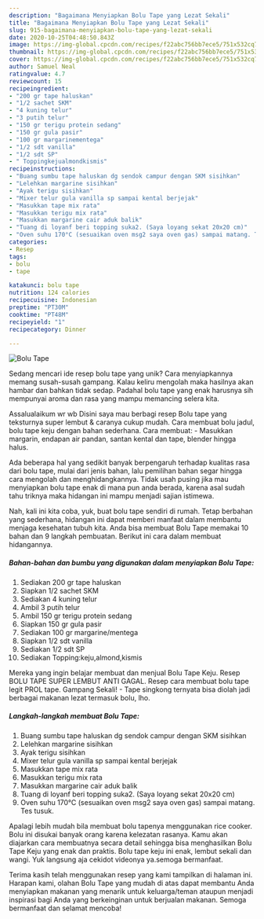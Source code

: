 ```yaml
---
description: "Bagaimana Menyiapkan Bolu Tape yang Lezat Sekali"
title: "Bagaimana Menyiapkan Bolu Tape yang Lezat Sekali"
slug: 915-bagaimana-menyiapkan-bolu-tape-yang-lezat-sekali
date: 2020-10-25T04:48:50.843Z
image: https://img-global.cpcdn.com/recipes/f22abc756bb7ece5/751x532cq70/bolu-tape-foto-resep-utama.jpg
thumbnail: https://img-global.cpcdn.com/recipes/f22abc756bb7ece5/751x532cq70/bolu-tape-foto-resep-utama.jpg
cover: https://img-global.cpcdn.com/recipes/f22abc756bb7ece5/751x532cq70/bolu-tape-foto-resep-utama.jpg
author: Samuel Neal
ratingvalue: 4.7
reviewcount: 15
recipeingredient:
- "200 gr tape haluskan"
- "1/2 sachet SKM"
- "4 kuning telur"
- "3 putih telur"
- "150 gr terigu protein sedang"
- "150 gr gula pasir"
- "100 gr margarinementega"
- "1/2 sdt vanilla"
- "1/2 sdt SP"
- " Toppingkejualmondkismis"
recipeinstructions:
- "Buang sumbu tape haluskan dg sendok campur dengan SKM sisihkan"
- "Lelehkan margarine sisihkan"
- "Ayak terigu sisihkan"
- "Mixer telur gula vanilla sp sampai kental berjejak"
- "Masukkan tape mix rata"
- "Masukkan terigu mix rata"
- "Masukkan margarine cair aduk balik"
- "Tuang di loyanf beri topping suka2. (Saya loyang sekat 20x20 cm)"
- "Oven suhu 170°C (sesuaikan oven msg2 saya oven gas) sampai matang. Tes tusuk."
categories:
- Resep
tags:
- bolu
- tape

katakunci: bolu tape 
nutrition: 124 calories
recipecuisine: Indonesian
preptime: "PT30M"
cooktime: "PT48M"
recipeyield: "1"
recipecategory: Dinner

---
```



![Bolu Tape](https://img-global.cpcdn.com/recipes/f22abc756bb7ece5/751x532cq70/bolu-tape-foto-resep-utama.jpg)

Sedang mencari ide resep bolu tape yang unik? Cara menyiapkannya memang susah-susah gampang. Kalau keliru mengolah maka hasilnya akan hambar dan bahkan tidak sedap. Padahal bolu tape yang enak harusnya sih mempunyai aroma dan rasa yang mampu memancing selera kita.

Assalualaikum wr wb Disini saya mau berbagi resep Bolu tape yang teksturnya super lembut &amp; caranya cukup mudah. Cara membuat bolu jadul, bolu tape keju dengan bahan sederhana. Cara membuat: - Masukkan margarin, endapan air pandan, santan kental dan tape, blender hingga halus.

Ada beberapa hal yang sedikit banyak berpengaruh terhadap kualitas rasa dari bolu tape, mulai dari jenis bahan, lalu pemilihan bahan segar hingga cara mengolah dan menghidangkannya. Tidak usah pusing jika mau menyiapkan bolu tape enak di mana pun anda berada, karena asal sudah tahu triknya maka hidangan ini mampu menjadi sajian istimewa.


Nah, kali ini kita coba, yuk, buat bolu tape sendiri di rumah. Tetap berbahan yang sederhana, hidangan ini dapat memberi manfaat dalam membantu menjaga kesehatan tubuh kita. Anda bisa membuat Bolu Tape memakai 10 bahan dan 9 langkah pembuatan. Berikut ini cara dalam membuat hidangannya.

<!--inarticleads1-->

##### Bahan-bahan dan bumbu yang digunakan dalam menyiapkan Bolu Tape:

1. Sediakan 200 gr tape haluskan
1. Siapkan 1/2 sachet SKM
1. Sediakan 4 kuning telur
1. Ambil 3 putih telur
1. Ambil 150 gr terigu protein sedang
1. Siapkan 150 gr gula pasir
1. Sediakan 100 gr margarine/mentega
1. Siapkan 1/2 sdt vanilla
1. Sediakan 1/2 sdt SP
1. Sediakan  Topping:keju,almond,kismis


Mereka yang ingin belajar membuat dan menjual Bolu Tape Keju. Resep BOLU TAPE SUPER LEMBUT ANTI GAGAL. Resep cara membuat bolu tape legit PROL tape. Gampang Sekali! - Tape singkong ternyata bisa diolah jadi berbagai makanan lezat termasuk bolu, lho. 

<!--inarticleads2-->

##### Langkah-langkah membuat Bolu Tape:

1. Buang sumbu tape haluskan dg sendok campur dengan SKM sisihkan
1. Lelehkan margarine sisihkan
1. Ayak terigu sisihkan
1. Mixer telur gula vanilla sp sampai kental berjejak
1. Masukkan tape mix rata
1. Masukkan terigu mix rata
1. Masukkan margarine cair aduk balik
1. Tuang di loyanf beri topping suka2. (Saya loyang sekat 20x20 cm)
1. Oven suhu 170°C (sesuaikan oven msg2 saya oven gas) sampai matang. Tes tusuk.


Apalagi lebih mudah bila membuat bolu tapenya menggunakan rice cooker. Bolu ini disukai banyak orang karena kelezatan rasanya. Kamu akan diajarkan cara membuatnya secara detail sehingga bisa menghasilkan Bolu Tape Keju yang enak dan praktis. Bolu tape keju ini enak, lembut sekali dan wangi. Yuk langsung aja cekidot videonya ya.semoga bermanfaat. 

Terima kasih telah menggunakan resep yang kami tampilkan di halaman ini. Harapan kami, olahan Bolu Tape yang mudah di atas dapat membantu Anda menyiapkan makanan yang menarik untuk keluarga/teman ataupun menjadi inspirasi bagi Anda yang berkeinginan untuk berjualan makanan. Semoga bermanfaat dan selamat mencoba!
